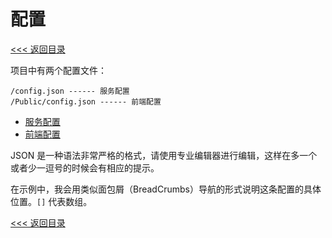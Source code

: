 # 配置

[<<< 返回目录](./start.md)

项目中有两个配置文件：

```
/config.json ------ 服务配置
/Public/config.json ------ 前端配置
```

- [服务配置](./server-config.md)
- [前端配置](./web-config.md)

JSON 是一种语法非常严格的格式，请使用专业编辑器进行编辑，这样在多一个或者少一逗号的时候会有相应的提示。

在示例中，我会用类似面包屑（BreadCrumbs）导航的形式说明这条配置的具体位置。`[]` 代表数组。


[<<< 返回目录](./start.md)